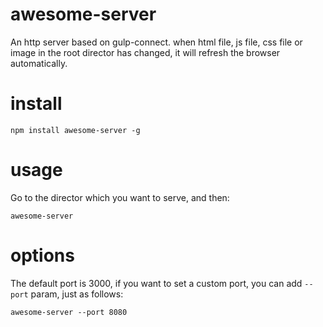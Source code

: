 # awesome-server
An http server based on gulp-connect.  when html file, js file, css file or image in the root director has changed, it will refresh the browser automatically.

# install
```
npm install awesome-server -g
```

# usage
Go to the director which you want to serve, and then:

```
awesome-server
```

# options
The default port is 3000, if you want to set a custom port, you can add `--port` param, just as follows:
```
awesome-server --port 8080
```
